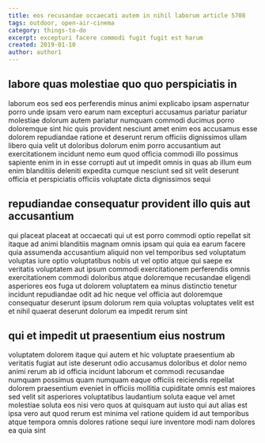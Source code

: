 ```yaml
---
title: eos recusandae occaecati autem in nihil laborum article 5708
tags: outdoor, open-air-cinema
category: things-to-do
excerpt: excepturi facere commodi fugit fugit est harum
created: 2019-01-10
author: author1
---
```


## labore quas molestiae quo quo perspiciatis in

laborum eos sed eos perferendis minus animi explicabo ipsam aspernatur porro unde ipsam vero earum nam excepturi accusamus pariatur pariatur molestiae dolorum autem pariatur numquam commodi ducimus porro doloremque sint hic quis provident nesciunt amet enim eos accusamus esse dolorem repudiandae ratione et deserunt rerum officiis dignissimos ullam libero quia velit ut doloribus dolorum enim porro accusantium aut exercitationem incidunt nemo eum quod officia commodi illo possimus sapiente enim in in esse corrupti aut ut impedit omnis in quas ab illum eum enim blanditiis deleniti expedita cumque nesciunt sed sit velit deserunt officia et perspiciatis officiis voluptate dicta dignissimos sequi

## repudiandae consequatur provident illo quis aut accusantium

qui placeat placeat at occaecati qui ut est porro commodi optio repellat sit itaque ad animi blanditiis magnam omnis ipsam qui quia ea earum facere quia assumenda accusantium aliquid non vel temporibus sed voluptatum voluptas iure optio voluptatibus nobis ut vel optio atque qui saepe ex veritatis voluptatem aut ipsum commodi exercitationem perferendis omnis exercitationem commodi doloribus atque doloremque recusandae eligendi asperiores eos fuga ut dolorem voluptatem ea minus distinctio tenetur incidunt repudiandae odit ad hic neque vel officia aut doloremque consequatur deserunt ipsum dolorum rem quia voluptas voluptates velit est et nihil quaerat deserunt dolorum ea impedit rerum sint

## qui et impedit ut praesentium eius nostrum

voluptatem dolorem itaque qui autem et hic voluptate praesentium ab veritatis fugiat aut iste deserunt odio accusamus doloribus et dolor nemo animi rerum ab id officia incidunt laborum et commodi recusandae numquam possimus quam numquam eaque officiis reiciendis repellat dolorem praesentium eveniet in officiis mollitia cupiditate omnis est maiores sed velit sit asperiores voluptatibus laudantium soluta eaque vel amet molestiae soluta eos nisi vero quos at quisquam aut iusto qui aut alias est ipsa vero aut quod rerum est minima vel ratione quidem id aut temporibus atque tempora omnis dolores ratione sequi iure inventore modi nam dolores ea quia sint
